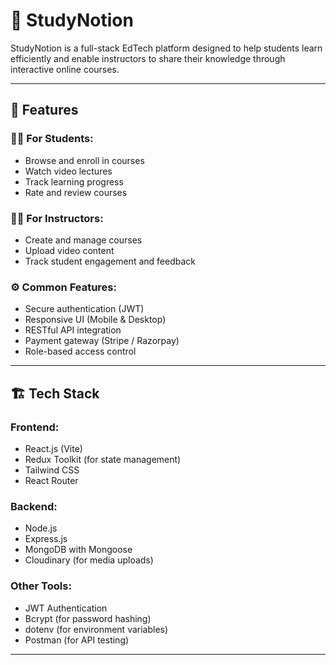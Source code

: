 # 📘 StudyNotion

StudyNotion is a full-stack EdTech platform designed to help students learn efficiently and enable instructors to share their knowledge through interactive online courses.

---

## 🚀 Features

### 🧑‍🎓 For Students:
- Browse and enroll in courses
- Watch video lectures
- Track learning progress
- Rate and review courses

### 👨‍🏫 For Instructors:
- Create and manage courses
- Upload video content
- Track student engagement and feedback

### ⚙️ Common Features:
- Secure authentication (JWT)
- Responsive UI (Mobile & Desktop)
- RESTful API integration
- Payment gateway (Stripe / Razorpay)
- Role-based access control

---

## 🏗️ Tech Stack

### **Frontend:**
- React.js (Vite)
- Redux Toolkit (for state management)
- Tailwind CSS
- React Router

### **Backend:**
- Node.js
- Express.js
- MongoDB with Mongoose
- Cloudinary (for media uploads)

### **Other Tools:**
- JWT Authentication
- Bcrypt (for password hashing)
- dotenv (for environment variables)
- Postman (for API testing)

---


